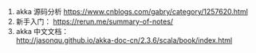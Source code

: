 1. akka 源码分析 
https://www.cnblogs.com/gabry/category/1257620.html
2. 新手入门：
https://rerun.me/summary-of-notes/
3. akka 中文文档：   
    http://jasonqu.github.io/akka-doc-cn/2.3.6/scala/book/index.html